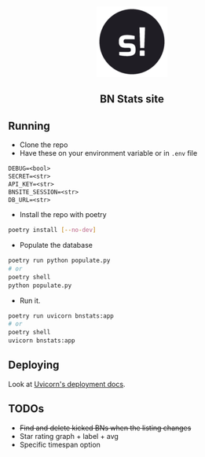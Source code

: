 <p align="center">
<img src="https://raw.githubusercontent.com/rorre/BNStats/master/bnstats/root/ms-icon-144x144.png" alt="BNStats logo.">
</p>
<h2 align="center">BN Stats site</h2>

## Running
- Clone the repo
- Have these on your environment variable or in `.env` file
```
DEBUG=<bool>
SECRET=<str>
API_KEY=<str>
BNSITE_SESSION=<str>
DB_URL=<str>
```
- Install the repo with poetry
```sh
poetry install [--no-dev]
```
- Populate the database
```sh
poetry run python populate.py
# or
poetry shell
python populate.py
```
- Run it.
```sh
poetry run uvicorn bnstats:app
# or
poetry shell
uvicorn bnstats:app
```

## Deploying
Look at [Uvicorn's deployment docs](https://www.uvicorn.org/deployment/).

## TODOs
- ~~Find and delete kicked BNs when the listing changes~~
- Star rating graph + label + avg
- Specific timespan option
